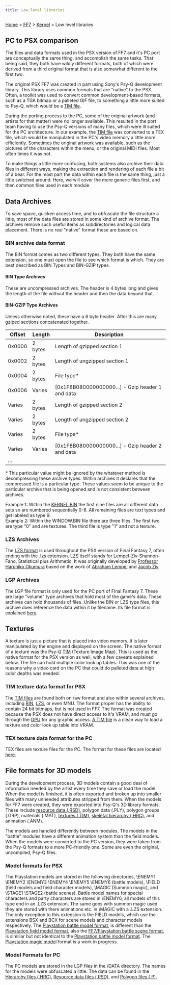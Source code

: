 ```yaml
---
title: Low level libraries
---
```


[Home](Main%20Page.md) > [FF7](FF7.md) > [Kernel](FF7/Kernel.md) > Low level libraries

## PC to PSX comparison

The files and data formats used in the PSX version of FF7 and it's PC
port are conceptually the same thing, and accomplish the same tasks.
That being said, they both have wildly different formats, both of which
were derived from a third original format that is also somewhat
different to the first two.

The original PSX FF7 was created in part using Sony's Psy-Q development
library. This library uses common formats that are "native" to the PSX.
Often, a toolkit was used to convert common development-based formats,
such as a TGA bitmap or a palleted GIF file, to something a little more
suited to Psy-Q, which would be a [TIM file][].

During the porting process to the PC, some of the original artwork (and
artists for that matter) were no longer available. This resulted in the
port team having to use the Psy-Q versions of many files, which were ill
suited for the PC architecture. In our example, the [TIM file][] was
converted to a TEX file, which would be manipulated in the PC's video
memory a little more efficiently. Sometimes the original artwork was
available, such as the pictures of the characters within the menu, or
the original MIDI files. Most often times it was not.

To make things a little more confusing, both systems also archive their
data files in different ways, making the extraction and rendering of
each file a bit of a bear. For the most part the data within each file
is the same thing, just a little switched around. Here, we will cover
the more generic files first, and then common files used in each module.

## Data Archives

To save space, quicken access time, and to obfuscate the file structure
a little, most of the data files are stored in some kind of archive
format. The archives remove such useful items as subdirectories and
logical data placement. There is no real "native" format these are based
on.

### BIN archive data format

The BIN format comes as two different types. They both have the same
extension, so one must open the file to see which format is which. They
are best described as BIN Types and BIN-GZIP types.

#### BIN Type Archives

These are uncompressed archives. The header is 4 bytes long and gives
the length of the file without the header and then the data beyond that.

#### BIN-GZIP Type Archives

Unless otherwise noted, these have a 6 byte header. After this are many
gziped sections concatenated together.

| Offset | Length  | Description                                        |
|--------|---------|----------------------------------------------------|
| 0x0000 | 2 bytes | Length of gzipped section 1                        |
| 0x0002 | 2 bytes | Length of ungzipped section 1                      |
| 0x0004 | 2 bytes | File type\*                                        |
| 0x0006 | Varies  | \[0x1F8B080000000000...\] - Gzip header 1 and data |
| Varies | 2 bytes | Length of gzipped section 2                        |
| Varies | 2 bytes | Length of ungzipped section 2                      |
| Varies | 2 bytes | File type\*                                        |
| Varies | Varies  | \[0x1F8B080000000000...\] - Gzip header 2 and data |
| ...    |         |                                                    |

  
*\** This particular value might be ignored by the whatever method is
decompressing these archive types. Within archives it declares that the
compressed file is a particular type. These values seem to be unique to
the particular archive that is being opened and is not consistent
between archives.

Example 1: Within the [KERNEL.BIN][] the first nine files are all
different data sets so are numbered sequentially 0-8. All remaining
files are text types and get labeled as type 9.  
Example 2: Within the WINDOW.BIN file there are three files. The first
two are type "0" and are textures. The third file is type "1" and not a
texture.

### LZS Archives

The [LZS format][] is used throughout the PSX version of Final Fantasy
7, often ending with the .lzs extension. LZS itself stands for
Lempel-Ziv-Shannon-Fano, Statistical plus Arithmetic. It was originally
developed by [Professor Haruhiko Okumura][] based on the work of
[Abraham Lempel][] and [Jacob Ziv][].

### LGP Archives

The LGP file format is only used for the PC port of Final Fantasy 7.
These are large "volume" type archives that hold most of the game's
data. These archives can hold thousands of files. Unlike the BIN or LZS
type files, this archive does reference the data within it by filename.
Its file format is explained [here][].

## Textures

A texture is just a picture that is placed into video memory. It is
later manipulated by the engine and displayed on the screen. The native
format of a texture was the Psy-Q [TIM][TIM file] (Texture Image Map).
This is used as the native format for the PSX version as well, with a
few caveats explained below. The file can hold multiple color look up
tables. This was one of the reasons why a video card on the PC that
could do palleted data at high color depths was needed.

### TIM texture data format for PSX

The [TIM files][TIM file] are found both on raw format and also within
several archives, including [BIN][], [LZS][], or even MNU. The format
proper has the ability to contain 24 bit bitmaps, but is not used in
FF7. The format was created because the PSX does not have direct access
to it's VRAM, and must go through the [GPU][] for any graphic access. [A
TIM file][TIM file] is a clean way to load a texture and color look up
table into VRAM.

### TEX texture data format for the PC

TEX files are texture files for the PC. The format for these files are
located [here][1].

## File formats for 3D models

During the development process, 3D models contain a good deal of
information needed by the artist every time they save or load the model.
When the model is finished, it is often exported and broken up into
smaller files with many unneeded attributes stripped from them. When the
models for FF7 were created, they were exported into Psy-Q's 3D library
formats. These include [resource data (.RSD)][], polygon data (.PLY),
polygon groups (.GRP), materials (.MAT), [textures (.TIM)][], [skeletal
hierarchy (.HRC)][], and animation (.ANM).

The models are handled differently between modules. The models in the
"battle" modules have a different animation system than the field
models. When the models were converted to the PC version, they were
taken from the Psy-Q formats to a more PC-friendly one. Some are even
the original, uncompiled, Psy-Q files.

### Model formats for PSX

The Playstation models are stored in the following directories, \\ENEMY1
\\ENEMY2 \\ENEMY3 \\ENEMY4 \\ENEMY5 \\ENEMY6 (battle models), \\FIELD
(field models and field character models), \\MAGIC (Summon magic), and
\\STAGE1 \\STAGE2 (battle scenes). Battle model names for special
characters and party characters are stored in \\ENEMY6, all models of
this type end in an .LZS extension. The same goes with summon magic used
they are stored with there animations etc. in \\MAGIC with a .LZS
extension. The only exception to this extension is the FIELD models,
which use the extensions BSX and BCX for scene models and character
models respectively. The [Playstation battle model format][], is
different than the [Playstation field model format][], also the
[FF7/Playstation battle scene format][], is similiar but not identical
to the [Playstation battle model format][]. The [Playstation magic
model][] format is a work in progress.

### Model Formats for PC

The PC models are stored in the LGP files in the /DATA directory. The
names for the models were obfuscated a little. The data can be found in
the [Hierarchy files (.HRC)][skeletal hierarchy (.HRC)], [Resource data
files (.RSD)][resource data (.RSD)], and [Polygon files (.P)][].

  [TIM file]: ../../../PSX/TIM%20format.md "wikilink"
  [KERNEL.BIN]: ../Kernel.bin.md "wikilink"
  [LZS format]: ../../LZS%20format.md "wikilink"
  [Professor Haruhiko Okumura]: http://oku.edu.mie-u.ac.jp/~okumura/index-e.html
  [Abraham Lempel]: http://www.hpl.hp.com/about/bios/abraham_lempel.html
  [Jacob Ziv]: http://www.marconifoundation.org/pages/dynamic/fellows/fellow_details.php?roster_id=23
  [here]: ../../LGP%20format.md "wikilink"
  [BIN]: ../Low%20level%20libraries.md#BIN%20archive%20data%20format
    "wikilink"
  [LZS]: ../Low%20level%20libraries.md#LZS%20Archives "wikilink"
  [GPU]: ../../../PSX/GPU.md "wikilink"
  [1]: ../../TEX%20format.md "wikilink"
  [resource data (.RSD)]: ../../../PSX/RSD.md "wikilink"
  [textures (.TIM)]: ../../../PSX/TIM%20file.md "wikilink"
  [skeletal hierarchy (.HRC)]: ../../../PSX/HRC.md "wikilink"
  [Playstation battle model format]: ../../Playstation%20Battle%20Model%20Format.md
    "wikilink"
  [Playstation field model format]: ../../Field/BSX.md "wikilink"
  [FF7/Playstation battle scene format]: ../../Playstation%20battle%20scene%20format.md
    "wikilink"
  [Playstation magic model]: ../../Playstation%20magic%20model.md "wikilink"
  [Polygon files (.P)]: ../../P.md "wikilink"
